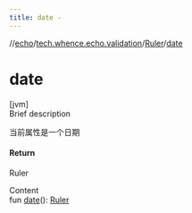 ```yaml
---
title: date -
---
```

//[echo](../../index.md)/[tech.whence.echo.validation](../index.md)/[Ruler](index.md)/[date](date.md)



# date  
[jvm]  
Brief description  


当前属性是一个日期



#### Return  


Ruler

  
Content  
fun [date](date.md)(): [Ruler](index.md)  



